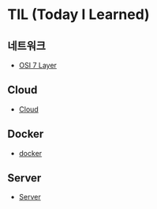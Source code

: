 # TIL (Today I Learned)

## 네트워크
* [OSI 7 Layer](https://github.com/wonwu/TIL/blob/cf75c3b4374ccc3289feb62d15572f7db38bbeaf/Network/OSI_7Layer.md)

## Cloud
* [Cloud](https://github.com/wonwu/TIL/blob/3907a656dffcb06ab38952c57ec9d257af3d35dc/Cloud/cloud.md)

## Docker
* [docker](https://github.com/wonwu/TIL/blob/213052729df369db7931bb52af161b7f54a4142f/Docker/docker.md)

## Server
* [Server](https://github.com/wonwu/TIL/blob/deb4ab8ca97ba66e0b7a026d501674b4eae81938/Server/server.md)

